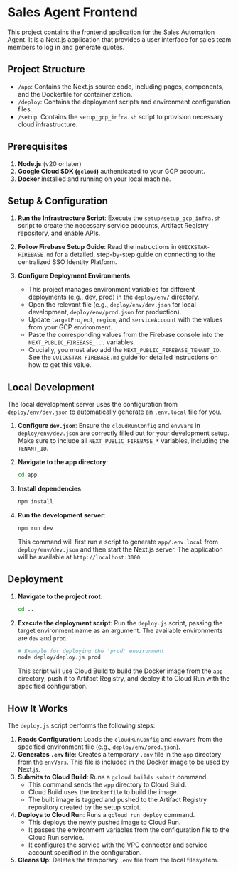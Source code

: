 # Sales Agent Frontend

This project contains the frontend application for the Sales Automation Agent. It is a Next.js application that provides a user interface for sales team members to log in and generate quotes.

## Project Structure

-   `/app`: Contains the Next.js source code, including pages, components, and the Dockerfile for containerization.
-   `/deploy`: Contains the deployment scripts and environment configuration files.
-   `/setup`: Contains the `setup_gcp_infra.sh` script to provision necessary cloud infrastructure.

## Prerequisites

1.  **Node.js** (v20 or later)
2.  **Google Cloud SDK (`gcloud`)** authenticated to your GCP account.
3.  **Docker** installed and running on your local machine.

## Setup & Configuration

1.  **Run the Infrastructure Script**: Execute the `setup/setup_gcp_infra.sh` script to create the necessary service accounts, Artifact Registry repository, and enable APIs.

2.  **Follow Firebase Setup Guide**: Read the instructions in `QUICKSTAR-FIREBASE.md` for a detailed, step-by-step guide on connecting to the centralized SSO Identity Platform.

3.  **Configure Deployment Environments**:
    -   This project manages environment variables for different deployments (e.g., dev, prod) in the `deploy/env/` directory.
    -   Open the relevant file (e.g., `deploy/env/dev.json` for local development, `deploy/env/prod.json` for production).
    -   Update `targetProject`, `region`, and `serviceAccount` with the values from your GCP environment.
    -   Paste the corresponding values from the Firebase console into the `NEXT_PUBLIC_FIREBASE_...` variables.
    -   Crucially, you must also add the `NEXT_PUBLIC_FIREBASE_TENANT_ID`. See the `QUICKSTAR-FIREBASE.md` guide for detailed instructions on how to get this value.

## Local Development

The local development server uses the configuration from `deploy/env/dev.json` to automatically generate an `.env.local` file for you.

1.  **Configure `dev.json`**: Ensure the `cloudRunConfig` and `envVars` in `deploy/env/dev.json` are correctly filled out for your development setup. Make sure to include all `NEXT_PUBLIC_FIREBASE_*` variables, including the `TENANT_ID`.

2.  **Navigate to the app directory**:
    ```bash
    cd app
    ```

3.  **Install dependencies**:
    ```bash
    npm install
    ```

4.  **Run the development server**:
    ```bash
    npm run dev
    ```
    This command will first run a script to generate `app/.env.local` from `deploy/env/dev.json` and then start the Next.js server. The application will be available at `http://localhost:3000`.

## Deployment

1.  **Navigate to the project root**:
    ```bash
    cd ..
    ```

2.  **Execute the deployment script**:
    Run the `deploy.js` script, passing the target environment name as an argument. The available environments are `dev` and `prod`.

    ```bash
    # Example for deploying the 'prod' environment
    node deploy/deploy.js prod
    ```
    
    This script will use Cloud Build to build the Docker image from the `app` directory, push it to Artifact Registry, and deploy it to Cloud Run with the specified configuration.


## How It Works

The `deploy.js` script performs the following steps:

1.  **Reads Configuration**: Loads the `cloudRunConfig` and `envVars` from the specified environment file (e.g., `deploy/env/prod.json`).
2.  **Generates `.env` file**: Creates a temporary `.env` file in the `app` directory from the `envVars`. This file is included in the Docker image to be used by Next.js.
3.  **Submits to Cloud Build**: Runs a `gcloud builds submit` command.
    -   This command sends the `app` directory to Cloud Build.
    -   Cloud Build uses the `Dockerfile` to build the image.
    -   The built image is tagged and pushed to the Artifact Registry repository created by the setup script.
4.  **Deploys to Cloud Run**: Runs a `gcloud run deploy` command.
    -   This deploys the newly pushed image to Cloud Run.
    -   It passes the environment variables from the configuration file to the Cloud Run service.
    -   It configures the service with the VPC connector and service account specified in the configuration.
5.  **Cleans Up**: Deletes the temporary `.env` file from the local filesystem.
